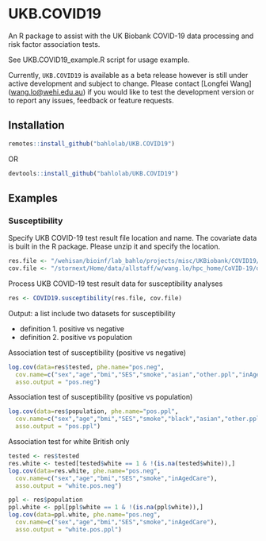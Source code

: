 # UKB.COVID19
An R package to assist with the UK Biobank COVID-19 data processing and risk factor association tests.

See UKB.COVID19_example.R script for usage example.

Currently, `UKB.COVID19` is available as a beta release however is still under active development and subject to change. Please contact [Longfei Wang] (wang.lo@wehi.edu.au) if you would like to test the development version or to report any issues, feedback or feature requests.

## Installation

```r
remotes::install_github("bahlolab/UKB.COVID19")
```
OR
```r
devtools::install_github("bahlolab/UKB.COVID19")
```

## Examples

### Susceptibility


Specify UKB COVID-19 test result file location and name.
The covariate data is built in the R package. Please unzip it and specify the location.
```r
res.file <- "/wehisan/bioinf/lab_bahlo/projects/misc/UKBiobank/COVID19/phenotypes/20210120_covid19_result.txt"
cov.file <- "/stornext/Home/data/allstaff/w/wang.lo/hpc_home/CoVID-19/data/covariate.v0.txt"
```

Process UKB COVID-19 test result data for susceptibility analyses
```r
res <- COVID19.susceptibility(res.file, cov.file)
```
Output: a list include two datasets for susceptibility
- definition 1. positive vs negative
- definition 2. positive vs population

Association test of susceptibility (positive vs negative) 
```r
log.cov(data=res$tested, phe.name="pos.neg", 
  cov.name=c("sex","age","bmi","SES","smoke","asian","other.ppl","inAgedCare"), 
  asso.output = "pos.neg")
```

Association test of susceptibility (positive vs population) 
```r
log.cov(data=res$population, phe.name="pos.ppl", 
  cov.name=c("sex","age","bmi","SES","smoke","black","asian","other.ppl","A","inAgedCare"), 
  asso.output = "pos.ppl")
```

Association test for white British only 
```r
tested <- res$tested
res.white <- tested[tested$white == 1 & !(is.na(tested$white)),]
log.cov(data=res.white, phe.name="pos.neg", 
  cov.name=c("sex","age","bmi","SES","smoke","inAgedCare"),
  asso.output = "white.pos.neg")

ppl <- res$population
ppl.white <- ppl[ppl$white == 1 & !(is.na(ppl$white)),]
log.cov(data=ppl.white, phe.name="pos.neg", 
  cov.name=c("sex","age","bmi","SES","smoke","inAgedCare"),
  asso.output = "white.pos.ppl")
```
